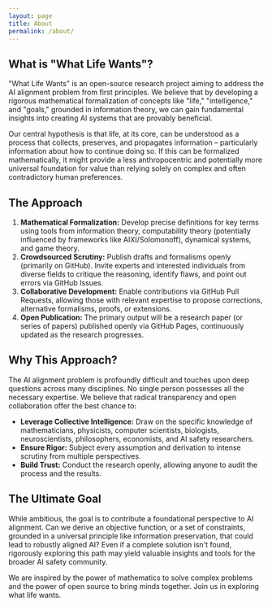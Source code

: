 ```yaml
---
layout: page
title: About
permalink: /about/
---
```


## What is "What Life Wants"?

"What Life Wants" is an open-source research project aiming to address the AI alignment problem from first principles. We believe that by developing a rigorous mathematical formalization of concepts like "life," "intelligence," and "goals," grounded in information theory, we can gain fundamental insights into creating AI systems that are provably beneficial.

Our central hypothesis is that life, at its core, can be understood as a process that collects, preserves, and propagates information – particularly information about how to continue doing so. If this can be formalized mathematically, it might provide a less anthropocentric and potentially more universal foundation for value than relying solely on complex and often contradictory human preferences.

## The Approach

1.  **Mathematical Formalization:** Develop precise definitions for key terms using tools from information theory, computability theory (potentially influenced by frameworks like AIXI/Solomonoff), dynamical systems, and game theory.
2.  **Crowdsourced Scrutiny:** Publish drafts and formalisms openly (primarily on GitHub). Invite experts and interested individuals from diverse fields to critique the reasoning, identify flaws, and point out errors via GitHub Issues.
3.  **Collaborative Development:** Enable contributions via GitHub Pull Requests, allowing those with relevant expertise to propose corrections, alternative formalisms, proofs, or extensions.
4.  **Open Publication:** The primary output will be a research paper (or series of papers) published openly via GitHub Pages, continuously updated as the research progresses.

## Why This Approach?

The AI alignment problem is profoundly difficult and touches upon deep questions across many disciplines. No single person possesses all the necessary expertise. We believe that radical transparency and open collaboration offer the best chance to:

* **Leverage Collective Intelligence:** Draw on the specific knowledge of mathematicians, physicists, computer scientists, biologists, neuroscientists, philosophers, economists, and AI safety researchers.
* **Ensure Rigor:** Subject every assumption and derivation to intense scrutiny from multiple perspectives.
* **Build Trust:** Conduct the research openly, allowing anyone to audit the process and the results.

## The Ultimate Goal

While ambitious, the goal is to contribute a foundational perspective to AI alignment. Can we derive an objective function, or a set of constraints, grounded in a universal principle like information preservation, that could lead to robustly aligned AI? Even if a complete solution isn't found, rigorously exploring this path may yield valuable insights and tools for the broader AI safety community.

We are inspired by the power of mathematics to solve complex problems and the power of open source to bring minds together. Join us in exploring what life wants.
